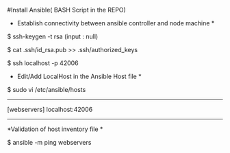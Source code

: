 #Install Ansible( BASH Script in the REPO)

* Establish connectivity between ansible controller and node machine *

 $ ssh-keygen -t rsa (input : null)
 
 $ cat .ssh/id_rsa.pub >> .ssh/authorized_keys
 
 $ ssh localhost -p 42006

* Edit/Add LocalHost in the Ansible Host file *

 $ sudo vi /etc/ansible/hosts
 
 ****************
 [webservers]
 localhost:42006
 ****************

 *Validation of host inventory file *
 
  $ ansible -m ping webservers

